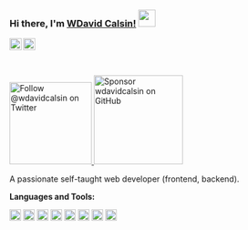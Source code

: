 ### Hi there, I'm [WDavid Calsin!](https://wdavidcalsin.vercel.app/) <img src="https://raw.githubusercontent.com/syedareehaquasar/syedareehaquasar/master/gifs/Hi.gif" width="30px">

<a href="https://twitter.com/wdavidcalsin" target="blank">
  <img align="left" alt="David Calsin | Twitter" width="21px" src="https://cdn.svgporn.com/logos/twitter.svg" />
</a>
<a href="https://dev.to/wdavidcalsin" target="blank">
  <img align="left" alt="David Calsin | Devto" width="21px" src="https://d2fltix0v2e0sb.cloudfront.net/dev-black.png" />
</a>

<br />
<br/>

<br />

<p>
  <a href="https://twitter.com/intent/follow?screen_name=wdavidcalsin">
    <img src="https://user-images.githubusercontent.com/7629661/87821427-202e0280-c870-11ea-9e38-8c7c74856753.png" width="144" alt="Follow @wdavidcalsin on Twitter" title="Follow @wdavidcalsin on Twitter">
  </a>

  <a href="https://github.com/sponsors/wdavidcalsin">
    <img src="https://user-images.githubusercontent.com/7629661/87821425-1f956c00-c870-11ea-9871-a76f99739501.png" width="156" alt="Sponsor wdavidcalsin on GitHub" title="Sponsor wdavidcalsin on GitHub">
  </a>
</p>

A passionate self-taught web developer (frontend, backend).
<br />



**Languages and Tools:**


<code><img height="20" src="https://cdn.svgporn.com/logos/react.svg"></code>
<code><img height="20" src="https://cdn.svgporn.com/logos/typescript-icon.svg"></code>
<code><img height="20" src="https://cdn.svgporn.com/logos/nodejs-icon.svg"></code>
<code><img height="20" src="https://cdn.svgporn.com/logos/mysql.svg"></code>
<code><img height="20" src="https://cdn.svgporn.com/logos/python.svg"></code>
<code><img height="20" src="https://cdn.svgporn.com/logos/mongodb.svg"></code>
<code><img height="20" src="https://cdn.svgporn.com/logos/sass.svg"></code>
<code><img height="20" src="https://cdn.svgporn.com/logos/c-plusplus.svg"></code>



[//]: <a href="https://github.com/wdavidcalsin">
[//]: <img align="center" src="https://github-readme-stats.vercel.app/api/top-langs/?username=wdavidcalsin&layout=compact&theme=dracula" />
[//]: /a



